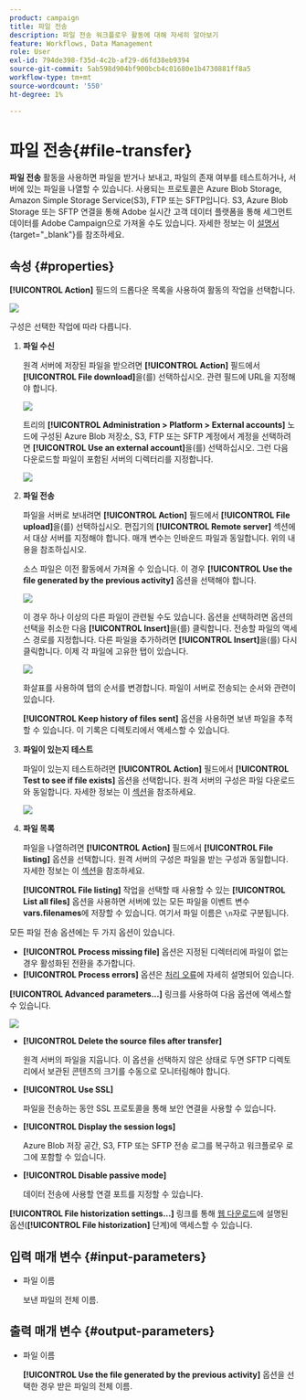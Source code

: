 ```yaml
---
product: campaign
title: 파일 전송
description: 파일 전송 워크플로우 활동에 대해 자세히 알아보기
feature: Workflows, Data Management
role: User
exl-id: 794de398-f35d-4c2b-af29-d6fd38eb9394
source-git-commit: 5ab598d904bf900bcb4c01680e1b4730881ff8a5
workflow-type: tm+mt
source-wordcount: '550'
ht-degree: 1%

---
```


# 파일 전송{#file-transfer}

**파일 전송** 활동을 사용하면 파일을 받거나 보내고, 파일의 존재 여부를 테스트하거나, 서버에 있는 파일을 나열할 수 있습니다. 사용되는 프로토콜은 Azure Blob Storage, Amazon Simple Storage Service(S3), FTP 또는 SFTP입니다.
S3, Azure Blob Storage 또는 SFTP 연결을 통해 Adobe 실시간 고객 데이터 플랫폼을 통해 세그먼트 데이터를 Adobe Campaign으로 가져올 수도 있습니다. 자세한 정보는 이 [설명서](https://experienceleague.adobe.com/docs/experience-platform/destinations/catalog/email-marketing/adobe-campaign.html){target="_blank"}를 참조하세요.

## 속성 {#properties}

**[!UICONTROL Action]** 필드의 드롭다운 목록을 사용하여 활동의 작업을 선택합니다.

![](assets/file_transfert_action.png)

구성은 선택한 작업에 따라 다릅니다.

1. **파일 수신**

   원격 서버에 저장된 파일을 받으려면 **[!UICONTROL Action]** 필드에서 **[!UICONTROL File download]**&#x200B;을(를) 선택하십시오. 관련 필드에 URL을 지정해야 합니다.

   ![](assets/file_transfert_edit.png)

   트리의 **[!UICONTROL Administration > Platform > External accounts]** 노드에 구성된 Azure Blob 저장소, S3, FTP 또는 SFTP 계정에서 계정을 선택하려면 **[!UICONTROL Use an external account]**&#x200B;을(를) 선택하십시오. 그런 다음 다운로드할 파일이 포함된 서버의 디렉터리를 지정합니다.

   ![](assets/file_transfert_edit_external.png)

1. **파일 전송**

   파일을 서버로 보내려면 **[!UICONTROL Action]** 필드에서 **[!UICONTROL File upload]**&#x200B;을(를) 선택하십시오. 편집기의 **[!UICONTROL Remote server]** 섹션에서 대상 서버를 지정해야 합니다. 매개 변수는 인바운드 파일과 동일합니다. 위의 내용을 참조하십시오.

   소스 파일은 이전 활동에서 가져올 수 있습니다. 이 경우 **[!UICONTROL Use the file generated by the previous activity]** 옵션을 선택해야 합니다.

   ![](assets/file_transfert_edit_send.png)

   이 경우 하나 이상의 다른 파일이 관련될 수도 있습니다. 옵션을 선택하려면 옵션의 선택을 취소한 다음 **[!UICONTROL Insert]**&#x200B;을(를) 클릭합니다. 전송할 파일의 액세스 경로를 지정합니다. 다른 파일을 추가하려면 **[!UICONTROL Insert]**&#x200B;을(를) 다시 클릭합니다. 이제 각 파일에 고유한 탭이 있습니다.

   ![](assets/file_transfert_source.png)

   화살표를 사용하여 탭의 순서를 변경합니다. 파일이 서버로 전송되는 순서와 관련이 있습니다.

   **[!UICONTROL Keep history of files sent]** 옵션을 사용하면 보낸 파일을 추적할 수 있습니다. 이 기록은 디렉토리에서 액세스할 수 있습니다.

1. **파일이 있는지 테스트**

   파일이 있는지 테스트하려면 **[!UICONTROL Action]** 필드에서 **[!UICONTROL Test to see if file exists]** 옵션을 선택합니다. 원격 서버의 구성은 파일 다운로드와 동일합니다. 자세한 정보는 이 [섹션](#properties)을 참조하세요.

   ![](assets/file_transfert_edit_test.png)

1. **파일 목록**

   파일을 나열하려면 **[!UICONTROL Action]** 필드에서 **[!UICONTROL File listing]** 옵션을 선택합니다. 원격 서버의 구성은 파일을 받는 구성과 동일합니다. 자세한 정보는 이 [섹션](#properties)을 참조하세요.

   **[!UICONTROL File listing]** 작업을 선택할 때 사용할 수 있는 **[!UICONTROL List all files]** 옵션을 사용하면 서버에 있는 모든 파일을 이벤트 변수 **vars.filenames**&#x200B;에 저장할 수 있습니다. 여기서 파일 이름은 `\n`자로 구분됩니다.

모든 파일 전송 옵션에는 두 가지 옵션이 있습니다.

* **[!UICONTROL Process missing file]** 옵션은 지정된 디렉터리에 파일이 없는 경우 활성화된 전환을 추가합니다.
* **[!UICONTROL Process errors]** 옵션은 [처리 오류](monitor-workflow-execution.md#processing-errors)에 자세히 설명되어 있습니다.

**[!UICONTROL Advanced parameters...]** 링크를 사용하여 다음 옵션에 액세스할 수 있습니다.

![](assets/file_transfert_advanced.png)

* **[!UICONTROL Delete the source files after transfer]**

  원격 서버의 파일을 지웁니다. 이 옵션을 선택하지 않은 상태로 두면 SFTP 디렉토리에서 보관된 콘텐츠의 크기를 수동으로 모니터링해야 합니다.

* **[!UICONTROL Use SSL]**

  파일을 전송하는 동안 SSL 프로토콜을 통해 보안 연결을 사용할 수 있습니다.

* **[!UICONTROL Display the session logs]**

  Azure Blob 저장 공간, S3, FTP 또는 SFTP 전송 로그를 복구하고 워크플로우 로그에 포함할 수 있습니다.

* **[!UICONTROL Disable passive mode]**

  데이터 전송에 사용할 연결 포트를 지정할 수 있습니다.

**[!UICONTROL File historization settings...]** 링크를 통해 [웹 다운로드](web-download.md)에 설명된 옵션(**[!UICONTROL File historization]** 단계)에 액세스할 수 있습니다.

## 입력 매개 변수 {#input-parameters}

* 파일 이름

  보낸 파일의 전체 이름.

## 출력 매개 변수 {#output-parameters}

* 파일 이름

  **[!UICONTROL Use the file generated by the previous activity]** 옵션을 선택한 경우 받은 파일의 전체 이름.
